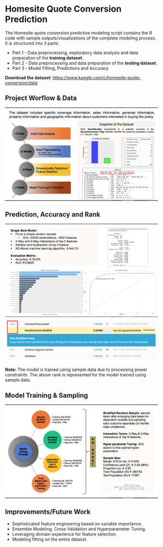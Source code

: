 # Homesite Quote Conversion Prediction

The Homesite quote conversion predictive modeling script contains the R code with sample outputs/visualizations of the complete modeling process. It is structured into 3 parts:
* Part 1 - Data preprocessing, exploratory data analysis and data preparation of the **training dataset**.
* Part 2 - Data preprocessing and data preparation of the **testing dataset**.
* Part 3 - Model Fitting, Predictions and Accuracy

**Download the dataset**: https://www.kaggle.com/c/homesite-quote-conversion/data


## Project Worflow & Data
![project workflow](./images/project_workflow.png)


## Prediction, Accuracy and Rank
![output](./images/output.png)
![rank](./images/rank.png)


**Note:** The model is trained using sample data due to processing power constraints. The above rank is represented for the model trained using sample data. 

## Model Training & Sampling
![modeling](./images/model_fit.png)


## Improvements/Future Work

* Sophisticated feature engineering based on variable importance.
* Ensemble Modeling, Cross-Validation and Hyperparameter Tuning.
* Leveraging domain experience for feature selection.
* Modeling fitting on the entire dataset. 


